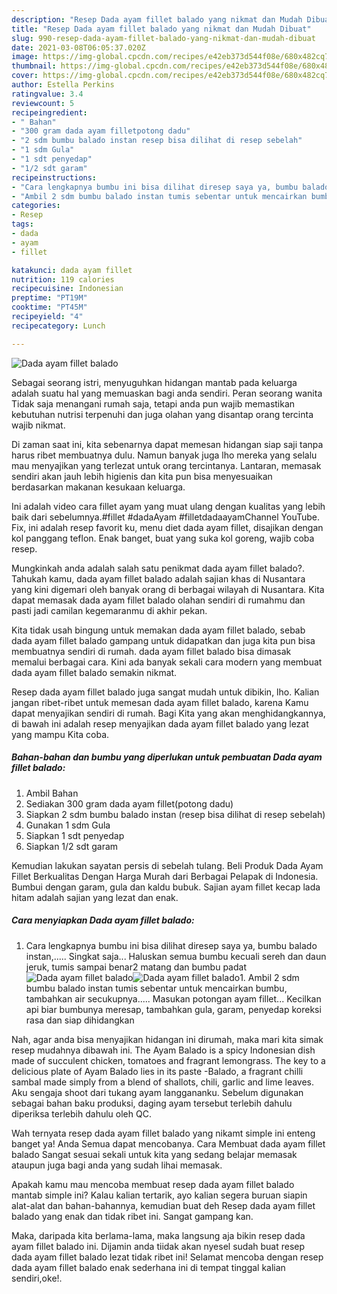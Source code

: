 ```yaml
---
description: "Resep Dada ayam fillet balado yang nikmat dan Mudah Dibuat"
title: "Resep Dada ayam fillet balado yang nikmat dan Mudah Dibuat"
slug: 990-resep-dada-ayam-fillet-balado-yang-nikmat-dan-mudah-dibuat
date: 2021-03-08T06:05:37.020Z
image: https://img-global.cpcdn.com/recipes/e42eb373d544f08e/680x482cq70/dada-ayam-fillet-balado-foto-resep-utama.jpg
thumbnail: https://img-global.cpcdn.com/recipes/e42eb373d544f08e/680x482cq70/dada-ayam-fillet-balado-foto-resep-utama.jpg
cover: https://img-global.cpcdn.com/recipes/e42eb373d544f08e/680x482cq70/dada-ayam-fillet-balado-foto-resep-utama.jpg
author: Estella Perkins
ratingvalue: 3.4
reviewcount: 5
recipeingredient:
- " Bahan"
- "300 gram dada ayam filletpotong dadu"
- "2 sdm bumbu balado instan resep bisa dilihat di resep sebelah"
- "1 sdm Gula"
- "1 sdt penyedap"
- "1/2 sdt garam"
recipeinstructions:
- "Cara lengkapnya bumbu ini bisa dilihat diresep saya ya, bumbu balado instan,..... Singkat saja... Haluskan semua bumbu kecuali sereh dan daun jeruk, tumis sampai benar2 matang dan bumbu padat"
- "Ambil 2 sdm bumbu balado instan tumis sebentar untuk mencairkan bumbu, tambahkan air secukupnya..... Masukan potongan ayam fillet... Kecilkan api biar bumbunya meresap, tambahkan gula, garam, penyedap koreksi rasa dan siap dihidangkan"
categories:
- Resep
tags:
- dada
- ayam
- fillet

katakunci: dada ayam fillet 
nutrition: 119 calories
recipecuisine: Indonesian
preptime: "PT19M"
cooktime: "PT45M"
recipeyield: "4"
recipecategory: Lunch

---
```



![Dada ayam fillet balado](https://img-global.cpcdn.com/recipes/e42eb373d544f08e/680x482cq70/dada-ayam-fillet-balado-foto-resep-utama.jpg)

Sebagai seorang istri, menyuguhkan hidangan mantab pada keluarga adalah suatu hal yang memuaskan bagi anda sendiri. Peran seorang  wanita Tidak saja menangani rumah saja, tetapi anda pun wajib memastikan kebutuhan nutrisi terpenuhi dan juga olahan yang disantap orang tercinta wajib nikmat.

Di zaman  saat ini, kita sebenarnya dapat memesan hidangan siap saji tanpa harus ribet membuatnya dulu. Namun banyak juga lho mereka yang selalu mau menyajikan yang terlezat untuk orang tercintanya. Lantaran, memasak sendiri akan jauh lebih higienis dan kita pun bisa menyesuaikan berdasarkan makanan kesukaan keluarga. 

Ini adalah video cara fillet ayam yang muat ulang dengan kualitas yang lebih baik dari sebelumnya.#fillet #dadaAyam #filletdadaayamChannel YouTube. Fix, ini adalah resep favorit ku, menu diet dada ayam fillet, disajikan dengan kol panggang teflon. Enak banget, buat yang suka kol goreng, wajib coba resep.

Mungkinkah anda adalah salah satu penikmat dada ayam fillet balado?. Tahukah kamu, dada ayam fillet balado adalah sajian khas di Nusantara yang kini digemari oleh banyak orang di berbagai wilayah di Nusantara. Kita dapat memasak dada ayam fillet balado olahan sendiri di rumahmu dan pasti jadi camilan kegemaranmu di akhir pekan.

Kita tidak usah bingung untuk memakan dada ayam fillet balado, sebab dada ayam fillet balado gampang untuk didapatkan dan juga kita pun bisa membuatnya sendiri di rumah. dada ayam fillet balado bisa dimasak memalui berbagai cara. Kini ada banyak sekali cara modern yang membuat dada ayam fillet balado semakin nikmat.

Resep dada ayam fillet balado juga sangat mudah untuk dibikin, lho. Kalian jangan ribet-ribet untuk memesan dada ayam fillet balado, karena Kamu dapat menyajikan sendiri di rumah. Bagi Kita yang akan menghidangkannya, di bawah ini adalah resep menyajikan dada ayam fillet balado yang lezat yang mampu Kita coba.

<!--inarticleads1-->

##### Bahan-bahan dan bumbu yang diperlukan untuk pembuatan Dada ayam fillet balado:

1. Ambil  Bahan
1. Sediakan 300 gram dada ayam fillet(potong dadu)
1. Siapkan 2 sdm bumbu balado instan (resep bisa dilihat di resep sebelah)
1. Gunakan 1 sdm Gula
1. Siapkan 1 sdt penyedap
1. Siapkan 1/2 sdt garam


Kemudian lakukan sayatan persis di sebelah tulang. Beli Produk Dada Ayam Fillet Berkualitas Dengan Harga Murah dari Berbagai Pelapak di Indonesia. Bumbui dengan garam, gula dan kaldu bubuk. Sajian ayam fillet kecap lada hitam adalah sajian yang lezat dan enak. 

<!--inarticleads2-->

##### Cara menyiapkan Dada ayam fillet balado:

1. Cara lengkapnya bumbu ini bisa dilihat diresep saya ya, bumbu balado instan,..... Singkat saja... Haluskan semua bumbu kecuali sereh dan daun jeruk, tumis sampai benar2 matang dan bumbu padat
<img src="https://img-global.cpcdn.com/steps/3009ea8183d70d08/160x128cq70/dada-ayam-fillet-balado-langkah-memasak-1-foto.jpg" alt="Dada ayam fillet balado"><img src="https://img-global.cpcdn.com/steps/499dfbdfe51ffdb3/160x128cq70/dada-ayam-fillet-balado-langkah-memasak-1-foto.jpg" alt="Dada ayam fillet balado">1. Ambil 2 sdm bumbu balado instan tumis sebentar untuk mencairkan bumbu, tambahkan air secukupnya..... Masukan potongan ayam fillet... Kecilkan api biar bumbunya meresap, tambahkan gula, garam, penyedap koreksi rasa dan siap dihidangkan


Nah, agar anda bisa menyajikan hidangan ini dirumah, maka mari kita simak resep mudahnya dibawah ini. The Ayam Balado is a spicy Indonesian dish made of succulent chicken, tomatoes and fragrant lemongrass. The key to a delicious plate of Ayam Balado lies in its paste -Balado, a fragrant chilli sambal made simply from a blend of shallots, chili, garlic and lime leaves. Aku sengaja shoot dari tukang ayam langgananku. Sebelum digunakan sebagai bahan baku produksi, daging ayam tersebut terlebih dahulu diperiksa terlebih dahulu oleh QC. 

Wah ternyata resep dada ayam fillet balado yang nikamt simple ini enteng banget ya! Anda Semua dapat mencobanya. Cara Membuat dada ayam fillet balado Sangat sesuai sekali untuk kita yang sedang belajar memasak ataupun juga bagi anda yang sudah lihai memasak.

Apakah kamu mau mencoba membuat resep dada ayam fillet balado mantab simple ini? Kalau kalian tertarik, ayo kalian segera buruan siapin alat-alat dan bahan-bahannya, kemudian buat deh Resep dada ayam fillet balado yang enak dan tidak ribet ini. Sangat gampang kan. 

Maka, daripada kita berlama-lama, maka langsung aja bikin resep dada ayam fillet balado ini. Dijamin anda tiidak akan nyesel sudah buat resep dada ayam fillet balado lezat tidak ribet ini! Selamat mencoba dengan resep dada ayam fillet balado enak sederhana ini di tempat tinggal kalian sendiri,oke!.

